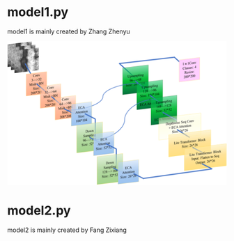 # model1.py
model1 is mainly created by Zhang Zhenyu

![img.png](img_model1.png)

# model2.py
model2 is mainly created by Fang Zixiang
